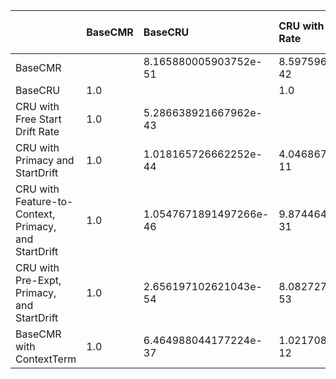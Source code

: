 |                                                      | BaseCMR   | BaseCRU                | CRU with Free Start Drift Rate   | CRU with Primacy and StartDrift   | CRU with Feature-to-Context, Primacy, and StartDrift   | CRU with Pre-Expt, Primacy, and StartDrift   | BaseCMR with ContextTerm   |
|:-----------------------------------------------------|:----------|:-----------------------|:---------------------------------|:----------------------------------|:-------------------------------------------------------|:---------------------------------------------|:---------------------------|
| BaseCMR                                              |           | 8.165880005903752e-51  | 8.597596387219351e-42            | 5.0259019124684776e-36            | 3.458016538066141e-26                                  | 8.463745567595356e-19                        | 9.018045973186328e-73      |
| BaseCRU                                              | 1.0       |                        | 1.0                              | 1.0                               | 1.0                                                    | 1.0                                          | 1.0                        |
| CRU with Free Start Drift Rate                       | 1.0       | 5.286638921667962e-43  |                                  | 0.9999999999595313                | 1.0                                                    | 1.0                                          | 0.9999999999989783         |
| CRU with Primacy and StartDrift                      | 1.0       | 1.018165726662252e-44  | 4.046867932560782e-11            |                                   | 1.0                                                    | 1.0                                          | 0.9999999054807325         |
| CRU with Feature-to-Context, Primacy, and StartDrift | 1.0       | 1.0547671891497266e-46 | 9.874464830739582e-31            | 3.3383138433133337e-25            |                                                        | 0.15340116572892937                          | 4.252201195527034e-25      |
| CRU with Pre-Expt, Primacy, and StartDrift           | 1.0       | 2.656197102621043e-54  | 8.082727454660666e-53            | 2.7307298028492405e-42            | 0.8465988342710706                                     |                                              | 8.568135537442328e-17      |
| BaseCMR with ContextTerm                             | 1.0       | 6.464988044177224e-37  | 1.0217089341842335e-12           | 9.451926758989238e-08             | 1.0                                                    | 0.9999999999999999                           |                            |